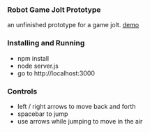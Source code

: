 ### Robot Game Jolt Prototype
an unfinished prototype for a game jolt.
[demo](http://ordinaryrobot.com/standalone-projects/robot-game-jolt)

### Installing and Running

- npm install
- node server.js
- go to http://localhost:3000

### Controls
- left / right arrows to move back and forth
- spacebar to jump
- use arrows while jumping to move in the air

